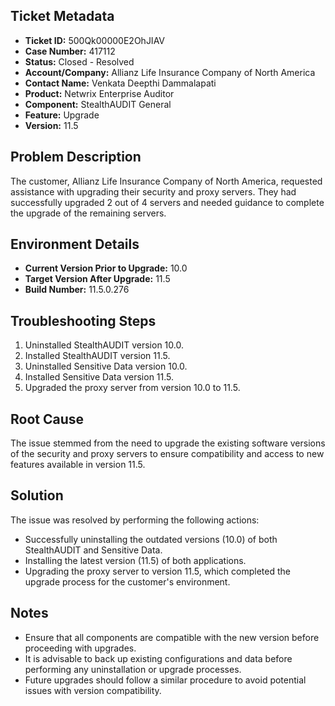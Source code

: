 ## Ticket Metadata
- **Ticket ID:** 500Qk00000E2OhJIAV
- **Case Number:** 417112
- **Status:** Closed - Resolved
- **Account/Company:** Allianz Life Insurance Company of North America
- **Contact Name:** Venkata Deepthi Dammalapati
- **Product:** Netwrix Enterprise Auditor
- **Component:** StealthAUDIT General
- **Feature:** Upgrade
- **Version:** 11.5

## Problem Description
The customer, Allianz Life Insurance Company of North America, requested assistance with upgrading their security and proxy servers. They had successfully upgraded 2 out of 4 servers and needed guidance to complete the upgrade of the remaining servers.

## Environment Details
- **Current Version Prior to Upgrade:** 10.0
- **Target Version After Upgrade:** 11.5
- **Build Number:** 11.5.0.276

## Troubleshooting Steps
1. Uninstalled StealthAUDIT version 10.0.
2. Installed StealthAUDIT version 11.5.
3. Uninstalled Sensitive Data version 10.0.
4. Installed Sensitive Data version 11.5.
5. Upgraded the proxy server from version 10.0 to 11.5.

## Root Cause
The issue stemmed from the need to upgrade the existing software versions of the security and proxy servers to ensure compatibility and access to new features available in version 11.5.

## Solution
The issue was resolved by performing the following actions:
- Successfully uninstalling the outdated versions (10.0) of both StealthAUDIT and Sensitive Data.
- Installing the latest version (11.5) of both applications.
- Upgrading the proxy server to version 11.5, which completed the upgrade process for the customer's environment.

## Notes
- Ensure that all components are compatible with the new version before proceeding with upgrades.
- It is advisable to back up existing configurations and data before performing any uninstallation or upgrade processes.
- Future upgrades should follow a similar procedure to avoid potential issues with version compatibility.